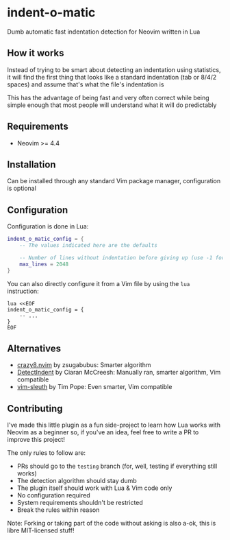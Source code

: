# indent-o-matic

Dumb automatic fast indentation detection for Neovim written in Lua

## How it works

Instead of trying to be smart about detecting an indentation using statistics,
it will find the first thing that looks like a standard indentation (tab or 8/4/2 spaces)
and assume that's what the file's indentation is

This has the advantage of being fast and very often correct while being simple enough
that most people will understand what it will do predictably

## Requirements

- Neovim >= 4.4

## Installation

Can be installed through any standard Vim package manager, configuration is optional

## Configuration

Configuration is done in Lua:

```lua
indent_o_matic_config = {
    -- The values indicated here are the defaults

    -- Number of lines without indentation before giving up (use -1 for infinite)
    max_lines = 2048
}
```

You can also directly configure it from a Vim file by using the `lua` instruction:

```vim
lua <<EOF
indent_o_matic_config = {
    -- ...
}
EOF
```

## Alternatives

- [crazy8.nvim](https://github.com/zsugabubus/crazy8.nvim) by zsugabubus: Smarter algorithm
- [DetectIndent](https://github.com/ciaranm/detectindent) by Ciaran McCreesh: Manually ran, smarter algorithm, Vim compatible
- [vim-sleuth](https://github.com/tpope/vim-sleuth) by Tim Pope: Even smarter, Vim compatible

## Contributing

I've made this little plugin as a fun side-project to learn how Lua works with Neovim
as a beginner so, if you've an idea, feel free to write a PR to improve this project!

The only rules to follow are:

- PRs should go to the `testing` branch (for, well, testing if everything still works)
- The detection algorithm should stay dumb
- The plugin itself should work with Lua & Vim code only
- No configuration required
- System requirements shouldn't be restricted
- Break the rules within reason

Note: Forking or taking part of the code without asking is also a-ok, this is libre
MIT-licensed stuff!
